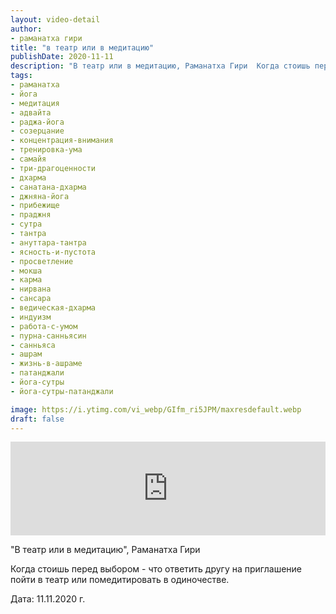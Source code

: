 ```yaml
---
layout: video-detail
author:
- раманатха гири
title: "в театр или в медитацию"
publishDate: 2020-11-11
description: "В театр или в медитацию, Раманатха Гири  Когда стоишь перед выбором - что ответить другу на приглашение пойти в театр или помедитировать в одиночестве.  Дата  11.11.2020 г."
tags: 
- раманатха
- йога
- медитация
- адвайта
- раджа-йога
- созерцание
- концентрация-внимания
- тренировка-ума
- самайя
- три-драгоценности
- дхарма
- санатана-дхарма
- джняна-йога
- прибежище
- праджня
- сутра
- тантра
- ануттара-тантра
- ясность-и-пустота
- просветление
- мокша
- карма
- нирвана
- сансара
- ведическая-дхарма
- индуизм
- работа-с-умом
- пурна-санньясин
- санньяса
- ашрам
- жизнь-в-ашраме
- патанджали
- йога-сутры
- йога-сутры-патанджали

image: https://i.ytimg.com/vi_webp/GIfm_ri5JPM/maxresdefault.webp
draft: false
---
```


<iframe width="100%" src="https://www.youtube.com/embed/GIfm_ri5JPM" frameborder="0" allowfullscreen=""></iframe> 

 "В театр или в медитацию", Раманатха Гири

 Когда стоишь перед выбором - что ответить другу на приглашение пойти в театр или помедитировать в одиночестве.

 Дата: 11.11.2020 г.

  

 